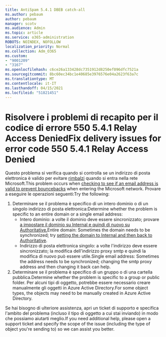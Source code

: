 ```yaml
---
title: AntiSpam 5.4.1 DBEB catch-all
ms.author: pebaum
author: pebaum
manager: scotv
ms.audience: Admin
ms.topic: article
ms.service: o365-administration
ROBOTS: NOINDEX, NOFOLLOW
localization_priority: Normal
ms.collection: Adm_O365
ms.custom:
- "9001209"
- "3167"
ms.openlocfilehash: c6ce26a133428dc7351912d8250ef096dfc7521a
ms.sourcegitcommit: 8bc60ec34bc1e40685e3976576e04a2623f63a7c
ms.translationtype: MT
ms.contentlocale: it-IT
ms.lasthandoff: 04/15/2021
ms.locfileid: "51821451"
---
```

# <a name="fix-delivery-issues-for-error-code-550-541-relay-access-denied"></a><span data-ttu-id="32b41-102">Risolvere i problemi di recapito per il codice di errore 550 5.4.1 Relay Access Denied</span><span class="sxs-lookup"><span data-stu-id="32b41-102">Fix delivery issues for error code 550 5.4.1 Relay Access Denied</span></span>

<span data-ttu-id="32b41-103">Questo problema si verifica quando si controlla se un indirizzo di posta elettronica è valido per evitare [rimbalzi](https://docs.microsoft.com/exchange/mail-flow-best-practices/use-directory-based-edge-blocking) quando si entra nella rete Microsoft.</span><span class="sxs-lookup"><span data-stu-id="32b41-103">This problem occurs when [checking to see if an email address is valid to prevent bouncebacks](https://docs.microsoft.com/exchange/mail-flow-best-practices/use-directory-based-edge-blocking) when entering the Microsoft network.</span></span> <span data-ttu-id="32b41-104">Provare a eseguire le operazioni seguenti:</span><span class="sxs-lookup"><span data-stu-id="32b41-104">Try the following:</span></span>

1. <span data-ttu-id="32b41-105">Determinare se il problema è specifico di un intero dominio o di un singolo indirizzo di posta elettronica:</span><span class="sxs-lookup"><span data-stu-id="32b41-105">Determine whether the problem is specific to an entire domain or a single email address:</span></span>
    - <span data-ttu-id="32b41-106">Intero dominio: a volte il dominio deve essere sincronizzato; provare [a impostare il dominio su Internal e quindi di nuovo su Authoritative.](https://docs.microsoft.com/exchange/mail-flow-best-practices/manage-accepted-domains/manage-accepted-domains)</span><span class="sxs-lookup"><span data-stu-id="32b41-106">Entire domain: Sometimes the domain needs to be synchronized; try [setting the domain to Internal and then back to Authoritative](https://docs.microsoft.com/exchange/mail-flow-best-practices/manage-accepted-domains/manage-accepted-domains).</span></span>
    - <span data-ttu-id="32b41-107">Indirizzo di posta elettronica singolo: a volte l'indirizzo deve essere sincronizzato; la modifica dell'indirizzo proxy smtp e quindi la modifica di nuovo può essere utile.</span><span class="sxs-lookup"><span data-stu-id="32b41-107">Single email address: Sometimes the address needs to be synchronized; changing the smtp proxy address and then changing it back can help.</span></span>
2. <span data-ttu-id="32b41-108">Determinare se il problema è specifico di un gruppo o di una cartella pubblica.</span><span class="sxs-lookup"><span data-stu-id="32b41-108">Determine whether the problem is specific to a group or public folder.</span></span> <span data-ttu-id="32b41-109">Per alcuni tipi di oggetto, potrebbe essere necessario creare manualmente gli oggetti in Azure Active Directory.</span><span class="sxs-lookup"><span data-stu-id="32b41-109">For some object types, the objects may need to be manually created in Azure Active Directory.</span></span>

<span data-ttu-id="32b41-110">Se hai bisogno di ulteriore assistenza, apri un ticket di supporto e specifica l'ambito del problema (incluso il tipo di oggetto a cui stai inviando) in modo che possiamo aiutarti meglio.</span><span class="sxs-lookup"><span data-stu-id="32b41-110">If you need additional help, please open a support ticket and specify the scope of the issue (including the type of object you're sending to) so we can assist you better.</span></span>